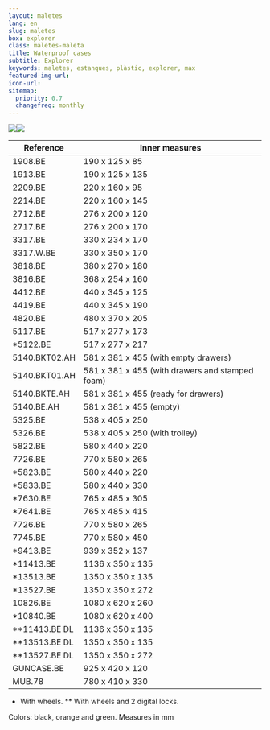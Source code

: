 ```yaml
---
layout: maletes
lang: en
slug: maletes
box: explorer
class: maletes-maleta
title: Waterproof cases
subtitle: Explorer
keywords: maletes, estanques, plàstic, explorer, max
featured-img-url:
icon-url: 
sitemap:
  priority: 0.7
  changefreq: monthly
--- 
```


<p class="text-center"><img src="{{ site.base_url }}/assets/img/01-thumbnail-box-fort-maletes-plastic-estanques-logo-explorer-cases.jpg"><img src="{{ site.base_url }}/assets/img/01-thumbnail-box-fort-maletes-plastic-estanques-explorer-cases-4820.jpg"></p>

Reference|Inner measures
--- | --- 
1908.BE|190 x 125 x 85
1913.BE|190 x 125 x 135
2209.BE|220 x 160 x 95
2214.BE|220 x 160 x 145
2712.BE|276 x 200 x 120
2717.BE|276 x 200 x 170
3317.BE|330 x 234 x 170
3317.W.BE|330 x 350 x 170
3818.BE|380 x 270 x 180
3816.BE|368 x 254 x 160
4412.BE|440 x 345 x 125
4419.BE|440 x 345 x 190
4820.BE|480 x 370 x 205
5117.BE|517 x 277 x 173
*5122.BE|517 x 277 x 217
5140.BKT02.AH|581 x 381 x 455 (with empty drawers)
5140.BKT01.AH|581 x 381 x 455 (with drawers and stamped foam)
5140.BKTE.AH|581 x 381 x 455 (ready for drawers)
5140.BE.AH|581 x 381 x 455 (empty)
5325.BE|538 x 405 x 250
5326.BE|538 x 405 x 250 (with trolley)
5822.BE|580 x 440 x 220
7726.BE|770 x 580 x 265
*5823.BE|580 x 440 x 220
*5833.BE|580 x 440 x 330
*7630.BE|765 x 485 x 305
*7641.BE|765 x 485 x 415
7726.BE|770 x 580 x 265
7745.BE|770 x 580 x 450
*9413.BE|939 x 352 x 137
*11413.BE|1136 x 350 x 135
*13513.BE|1350 x 350 x 135
*13527.BE|1350 x 350 x 272
10826.BE|1080 x 620 x 260
*10840.BE|1080 x 620 x 400
**11413.BE DL|1136 x 350 x 135
**13513.BE DL|1350 x 350 x 135
**13527.BE DL|1350 x 350 x 272
GUNCASE.BE|925 x 420 x 120
MUB.78|780 x 410 x 330

* With wheels. ** With wheels and 2 digital locks.

Colors: black, orange and green. Measures in mm